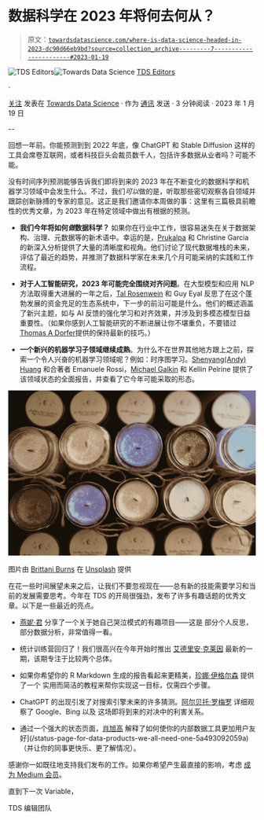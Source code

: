 # 数据科学在 2023 年将何去何从？

> 原文：[`towardsdatascience.com/where-is-data-science-headed-in-2023-dc90d66eb9bd?source=collection_archive---------7-----------------------#2023-01-19`](https://towardsdatascience.com/where-is-data-science-headed-in-2023-dc90d66eb9bd?source=collection_archive---------7-----------------------#2023-01-19)

[](https://towardsdatascience.medium.com/?source=post_page-----dc90d66eb9bd--------------------------------)![TDS Editors](https://towardsdatascience.medium.com/?source=post_page-----dc90d66eb9bd--------------------------------)[](https://towardsdatascience.com/?source=post_page-----dc90d66eb9bd--------------------------------)![Towards Data Science](https://towardsdatascience.com/?source=post_page-----dc90d66eb9bd--------------------------------) [TDS Editors](https://towardsdatascience.medium.com/?source=post_page-----dc90d66eb9bd--------------------------------)

·

[关注](https://medium.com/m/signin?actionUrl=https%3A%2F%2Fmedium.com%2F_%2Fsubscribe%2Fuser%2F7e12c71dfa81&operation=register&redirect=https%3A%2F%2Ftowardsdatascience.com%2Fwhere-is-data-science-headed-in-2023-dc90d66eb9bd&user=TDS+Editors&userId=7e12c71dfa81&source=post_page-7e12c71dfa81----dc90d66eb9bd---------------------post_header-----------) 发表在 [Towards Data Science](https://towardsdatascience.com/?source=post_page-----dc90d66eb9bd--------------------------------) · 作为 [通讯](https://towardsdatascience.com/newsletter?source=post_page-----dc90d66eb9bd--------------------------------) 发送 · 3 分钟阅读 · 2023 年 1 月 19 日 [](https://medium.com/m/signin?actionUrl=https%3A%2F%2Fmedium.com%2F_%2Fvote%2Ftowards-data-science%2Fdc90d66eb9bd&operation=register&redirect=https%3A%2F%2Ftowardsdatascience.com%2Fwhere-is-data-science-headed-in-2023-dc90d66eb9bd&user=TDS+Editors&userId=7e12c71dfa81&source=-----dc90d66eb9bd---------------------clap_footer-----------)

--

[](https://medium.com/m/signin?actionUrl=https%3A%2F%2Fmedium.com%2F_%2Fbookmark%2Fp%2Fdc90d66eb9bd&operation=register&redirect=https%3A%2F%2Ftowardsdatascience.com%2Fwhere-is-data-science-headed-in-2023-dc90d66eb9bd&source=-----dc90d66eb9bd---------------------bookmark_footer-----------)

回想一年前。你能预测到到 2022 年底，像 ChatGPT 和 Stable Diffusion 这样的工具会席卷互联网，或者科技巨头会裁员数千人，包括许多数据从业者吗？可能不能。

没有时间序列预测能够告诉我们即将到来的 2023 年在不断变化的数据科学和机器学习领域中会发生什么。不过，我们*可以*做的是，听取那些密切观察各自领域并跟踪创新脉搏的专家的意见。这正是我们邀请你本周做的事：这里有三篇极具前瞻性的优秀文章，为 2023 年在特定领域中做出有根据的预测。

+   **我们今年将如何*做*数据科学？** 如果你在行业中工作，很容易迷失在关于数据架构、治理、元数据等的新术语中。幸运的是，[Prukalpa](https://medium.com/u/38a5ef6ab673?source=post_page-----dc90d66eb9bd--------------------------------) 和 Christine Garcia 的新深入分析提供了大量的清晰度和视角。他们讨论了现代数据堆栈的未来，评估了最近的趋势，并推测了数据科学家在未来几个月可能采纳的实践和工作流程。

+   **对于人工智能研究，2023 年可能完全围绕对齐问题**。在大型模型和应用 NLP 方法取得重大进展的一年之后，[Tal Rosenwein](https://medium.com/u/c25fa765131b?source=post_page-----dc90d66eb9bd--------------------------------) 和 Guy Eyal 反思了在这个蓬勃发展的资金充足的生态系统中，下一步的前沿可能是什么。他们的概述涵盖了新兴主题，如与 AI 反馈的强化学习和对齐效果，并涉及到多模态模型日益重要性。（如果你感到人工智能研究的不断进展让你不堪重负，不要错过[Thomas A Dorfer](https://medium.com/u/7c54f9b62b90?source=post_page-----dc90d66eb9bd--------------------------------)提供的保持最新的技巧。）

+   **一个新兴的机器学习子领域继续成熟**。为什么不在世界其他地方跟上之前，探索一个令人兴奋的机器学习领域呢？例如：时序图学习。[Shenyang(Andy) Huang](https://medium.com/u/8aa224c5cedd?source=post_page-----dc90d66eb9bd--------------------------------) 和合著者 Emanuele Rossi，[Michael Galkin](https://medium.com/u/4d4f8ddd1e68?source=post_page-----dc90d66eb9bd--------------------------------) 和 Kellin Pelrine 提供了该领域状态的全面报告，并查看了它今年可能采取的形态。

![](img/1365cac5b73bccc53c034f3796fea175.png)

图片由 [Brittani Burns](https://unsplash.com/@brittaniburns?utm_source=medium&utm_medium=referral) 在 [Unsplash](https://unsplash.com/?utm_source=medium&utm_medium=referral) 提供

在花一些时间展望未来之后，让我们不要忽视现在——总有新的技能需要学习和当前的发展需要思考。今年在 TDS 的开局很强劲，发布了许多有趣话题的优秀文章。以下是一些最近的亮点。

+   [燕妮·君](https://medium.com/u/12ca1ab81192?source=post_page-----dc90d66eb9bd--------------------------------) 分享了一个关于她自己哭泣模式的有趣项目——这是 部分个人反思，部分数据分析，非常值得一看。

+   统计训练营回归了！我们很高兴在今年开始时推出 [艾德里安·克莱因](https://medium.com/u/7cd59d41e4d7?source=post_page-----dc90d66eb9bd--------------------------------) 最新的一期，该期专注于比较两个总体。

+   如果你希望你的 R Markdown 生成的报告看起来更精美，[珍娜·伊格尔森](https://medium.com/u/8300cae51c6c?source=post_page-----dc90d66eb9bd--------------------------------) 提供了一个 实用而简洁的教程来帮你实现这一目标，仅需四个步骤。

+   ChatGPT 的出现引发了对搜索引擎未来的许多猜测。[阿尔贝托·罗梅罗](https://medium.com/u/7ba6be8a3022?source=post_page-----dc90d66eb9bd--------------------------------) 详细观察了 Google、Bing 以及 这场即将到来的对决中的利害关系。

+   通过一个强大的状态页面，[肖旭高](https://medium.com/u/2adc5a07e772?source=post_page-----dc90d66eb9bd--------------------------------) 解释了如何使你的内部数据工具更加用户友好](/status-page-for-data-products-we-all-need-one-5a493092059a)（并让你的同事更快乐、更了解情况）。

感谢你一如既往地支持我们发布的工作。如果你希望产生最直接的影响，考虑 [成为 Medium 会员](https://bit.ly/tds-membership)。

直到下一次 Variable，

TDS 编辑团队
